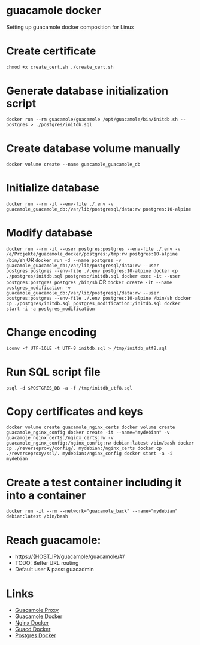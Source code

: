 # guacamole docker
Setting up guacamole docker composition for Linux

# Create certificate
``
chmod +x create_cert.sh
./create_cert.sh
``

# Generate database initialization script
``
docker run --rm guacamole/guacamole /opt/guacamole/bin/initdb.sh --postgres > ./postgres/initdb.sql
``

# Create database volume manually
``
docker volume create --name guacamole_guacamole_db
``

# Initialize database
``
docker run --rm -it --env-file ./.env -v guacamole_guacamole_db:/var/lib/postgresql/data:rw postgres:10-alpine
``

# Modify database
``
docker run --rm -it --user postgres:postgres --env-file ./.env -v /e/Projekte/guacamole_docker/postgres:/tmp:rw postgres:10-alpine /bin/sh
``
OR
``
docker run -d --name postgres -v guacamole_guacamole_db:/var/lib/postgresql/data:rw --user postgres:postgres --env-file ./.env postgres:10-alpine
docker cp ./postgres/initdb.sql postgres:/initdb.sql
docker exec -it --user postgres:postgres postgres /bin/sh
``
OR
``
docker create -it --name postgres_modification -v guacamole_guacamole_db:/var/lib/postgresql/data:rw --user postgres:postgres --env-file ./.env postgres:10-alpine /bin/sh
docker cp ./postgres/initdb.sql postgres_modification:/initdb.sql
docker start -i -a postgres_modification
``

# Change encoding
``
iconv -f UTF-16LE -t UTF-8 initdb.sql > /tmp/initdb_utf8.sql
``

# Run SQL script file
``
psql -d $POSTGRES_DB -a -f /tmp/initdb_utf8.sql
``

# Copy certificates and keys
``
docker volume create guacamole_nginx_certs
docker volume create guacamole_nginx_config
docker create -it --name="mydebian" -v guacamole_nginx_certs:/nginx_certs:rw -v guacamole_nginx_config:/nginx_config:rw debian:latest /bin/bash
docker cp ./reverseproxy/config/. mydebian:/nginx_certs
docker cp ./reverseproxy/ssl/. mydebian:/nginx_config
docker start -a -i mydebian
``

# Create a test container including it into a container
``
docker run -it --rm --network="guacamole_back" --name="mydebian" debian:latest /bin/bash
``

# Reach guacamole:
* https://{HOST_IP}/guacamole/guacamole/#/
* TODO: Better URL routing
* Default user & pass: guacadmin

# Links
* [Guacamole Proxy](https://guacamole.apache.org/doc/gug/proxying-guacamole.html)
* [Guacamole Docker](https://hub.docker.com/r/guacamole/guacamole/)
* [Nginx Docker](https://hub.docker.com/r/library/nginx/)
* [Guacd Docker](https://hub.docker.com/r/guacamole/guacd/)
* [Postgres Docker](https://hub.docker.com/_/postgres/)
